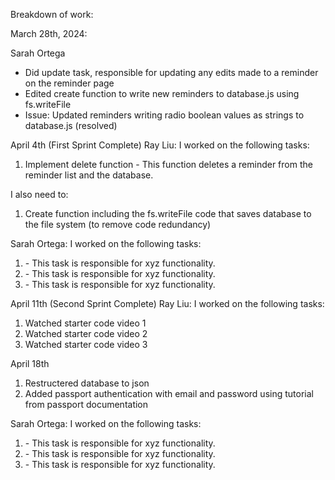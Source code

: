 Breakdown of work:

March 28th, 2024:

Sarah Ortega

- Did update task, responsible for updating any edits made to a reminder on the reminder page
- Edited create function to write new reminders to database.js using fs.writeFile
- Issue: Updated reminders writing radio boolean values as strings to database.js (resolved)

April 4th (First Sprint Complete)
Ray Liu:
I worked on the following tasks:

1. Implement delete function - This function deletes a reminder from the reminder list and the database.

I also need to:

1. Create function including the fs.writeFile code that saves database to the file system (to remove code redundancy)

Sarah Ortega:
I worked on the following tasks:

1. <Insert Some Task Here> - This task is responsible for xyz functionality.
2. <Insert Some Task Here> - This task is responsible for xyz functionality.
3. <Insert Some Task Here> - This task is responsible for xyz functionality.

April 11th (Second Sprint Complete)
Ray Liu:
I worked on the following tasks:

1. Watched starter code video 1
2. Watched starter code video 2
3. Watched starter code video 3

April 18th

1. Restructered database to json
2. Added passport authentication with email and password using tutorial from passport documentation

Sarah Ortega:
I worked on the following tasks:

1. <Insert Some Task Here> - This task is responsible for xyz functionality.
2. <Insert Some Task Here> - This task is responsible for xyz functionality.
3. <Insert Some Task Here> - This task is responsible for xyz functionality.
